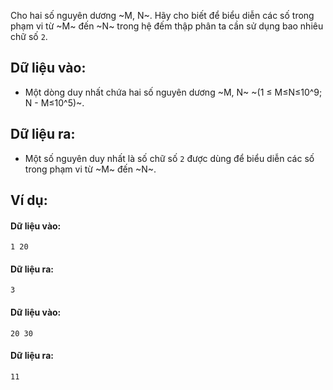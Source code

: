 Cho hai số nguyên dương ~M, N~. Hãy cho biết để biểu diễn các số trong phạm vi từ ~M~ đến ~N~ trong hệ đếm thập phân ta cần sử dụng bao nhiêu chữ số `2`.

## Dữ liệu vào:
- Một dòng duy nhất chứa hai số nguyên dương ~M, N~ ~(1 ≤ M≤N≤10^9; N - M≤10^5)~.

## Dữ liệu ra:
- Một số nguyên duy nhất là số chữ số `2` được dùng để biểu diễn các số trong phạm vi từ ~M~ đến ~N~.

## Ví dụ:
#### Dữ liệu vào:
```
1 20
```

#### Dữ liệu ra:
```
3
```

#### Dữ liệu vào:
```
20 30
```

#### Dữ liệu ra:
```
11
```